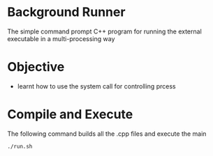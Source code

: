 # Background Runner
The simple command prompt C++ program for running the external executable in a multi-processing way


# Objective
- learnt how to use the system call for controlling prcess
# Compile and Execute
The following command builds all the .cpp files and execute the main

`./run.sh`
